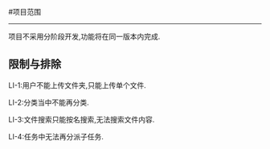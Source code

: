 #项目范围

---

项目不采用分阶段开发,功能将在同一版本内完成.

## 限制与排除

LI-1:用户不能上传文件夹,只能上传单个文件.

LI-2:分类当中不能再分类.

LI-3:文件搜索只能按名搜索,无法搜索文件内容.

LI-4:任务中无法再分派子任务.
